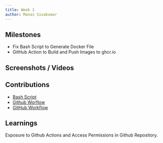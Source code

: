```yaml
---
title: Week 1
author: Manas Sivakumar  
---
```


## Milestones
- Fix Bash Script to Generate Docker File
- GitHub Action to Build and Push Images to ghcr.io

## Screenshots / Videos 

## Contributions
- [Bash Script](https://github.com/Samagra-Development/ai-tools/issues/118)
- [Github Worflow](https://github.com/Samagra-Development/ai-tools/issues/132)
- [GitHub Workflow](https://github.com/Samagra-Development/ai-tools/issues/120)

## Learnings
Exposure to Github Actions and Access Permissions in Github Repository. 